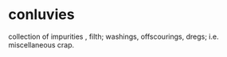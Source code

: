 conluvies
=========

collection of impurities , filth; washings, offscourings, dregs; i.e. miscellaneous crap.